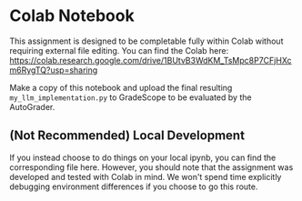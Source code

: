 # Colab Notebook

This assignment is designed to be completable fully within Colab without requiring external file editing. You can find the Colab here: https://colab.research.google.com/drive/1BUtvB3WdKM_TsMpc8P7CFjHXcm6RygTQ?usp=sharing

Make a copy of this notebook and upload the final resulting `my_llm_implementation.py` to GradeScope to be evaluated by the AutoGrader.

## (Not Recommended) Local Development

If you instead choose to do things on your local ipynb, you can find the corresponding file here. However, you should note that the assignment was developed and tested with Colab in mind. We won't spend time explicitly debugging environment differences if you choose to go this route.

